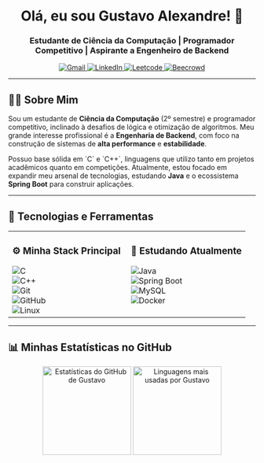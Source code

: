 <h1 align="center">Olá, eu sou Gustavo Alexandre! 👋</h1>
<h3 align="center">Estudante de Ciência da Computação | Programador Competitivo | Aspirante a Engenheiro de Backend</h3>

<p align="center">
  <a href="mailto:alexandrega333@gmail.com" target="_blank">
    <img src="https://img.shields.io/badge/Gmail-D14836?style=for-the-badge&logo=gmail&logoColor=white" alt="Gmail">
  </a>
  <a href="https://www.linkedin.com/in/SEU-USUARIO-DO-LINKEDIN" target="_blank">
    <img src="https://img.shields.io/badge/LinkedIn-0077B5?style=for-the-badge&logo=linkedin&logoColor=white" alt="LinkedIn">
  </a>
  <a href="https://leetcode.com/SEU-USUARIO-LEETCODE" target="_blank">
    <img src="https://img.shields.io/badge/LeetCode-FFA116?style=for-the-badge&logo=leetcode&logoColor=black" alt="Leetcode">
  </a>
  <a href="https://www.beecrowd.com.br/judge/pt/profile/SEU-USUARIO-BEECROWD" target="_blank">
    <img src="https://img.shields.io/badge/Beecrowd-F9A825?style=for-the-badge&logo=beecrowd&logoColor=black" alt="Beecrowd">
  </a>
</p>

---

## 👨‍💻 Sobre Mim

<p>
  Sou um estudante de <strong>Ciência da Computação</strong> (2º semestre) e programador competitivo, inclinado à desafios de lógica e otimização de algoritmos. Meu grande interesse profissional é a <strong>Engenharia de Backend</strong>, com foco na construção de sistemas de <strong>alta performance</strong> e <strong>estabilidade</strong>.
</p>

<p>
  Possuo base sólida em `C` e `C++`, linguagens que utilizo tanto em projetos acadêmicos quanto em competições. Atualmente, estou focado em expandir meu arsenal de tecnologias, estudando <strong>Java</strong> e o ecossistema <strong>Spring Boot</strong> para construir aplicações.
</p>

---

## 🚀 Tecnologias e Ferramentas

<table>
  <tr>
    <td valign="top" width="50%">
      <h3>⚙️ Minha Stack Principal</h3>
      <div style="display: flex; flex-direction: column; align-items: flex-start;">
        <img src="https://img.shields.io/badge/C-00599C?style=for-the-badge&logo=c&logoColor=white" alt="C"/>
        <img src="https://img.shields.io/badge/C%2B%2B-00599C?style=for-the-badge&logo=c%2B%2B&logoColor=white" alt="C++"/>
        <img src="https://img.shields.io/badge/Git-F05033?style=for-the-badge&logo=git&logoColor=white" alt="Git"/>
        <img src="https://img.shields.io/badge/GitHub-181717?style=for-the-badge&logo=github&logoColor=white" alt="GitHub"/>
        <img src="https://img.shields.io/badge/Linux-FCC624?style=for-the-badge&logo=linux&logoColor=black" alt="Linux"/>
      </div>
    </td>
    <td valign="top" width="50%">
      <h3>🌱 Estudando Atualmente</h3>
      <div style="display: flex; flex-direction: column; align-items: flex-start;">
        <img src="https://img.shields.io/badge/Java-ED8B00?style=for-the-badge&logo=openjdk&logoColor=white" alt="Java"/>
        <img src="https://img.shields.io/badge/Spring-6DB33F?style=for-the-badge&logo=spring&logoColor=white" alt="Spring Boot"/>
        <img src="https://img.shields.io/badge/MySQL-4479A1?style=for-the-badge&logo=mysql&logoColor=white" alt="MySQL"/>
        <img src="https://img.shields.io/badge/Docker-2496ED?style=for-the-badge&logo=docker&logoColor=white" alt="Docker"/>
      </div>
    </td>
  </tr>
</table>

---

## 📊 Minhas Estatísticas no GitHub

<p align="center">
  <img height="180em" src="https://github-readme-stats.vercel.app/api?username=gustavoalexandre17&show_icons=true&theme=tokyonight&include_all_commits=true&count_private=true" alt="Estatísticas do GitHub de Gustavo"/>
  <img height="180em" src="https://github-readme-stats.vercel.app/api/top-langs/?username=gustavoalexandre17&layout=compact&langs_count=8&theme=tokyonight" alt="Linguagens mais usadas por Gustavo"/>
</p>
